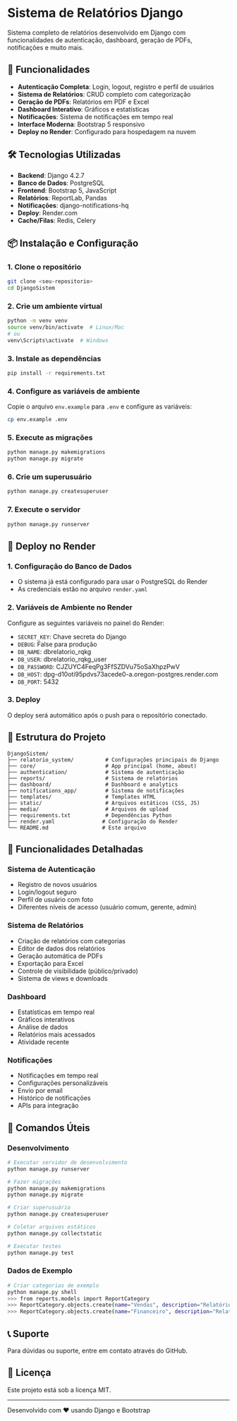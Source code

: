 # Sistema de Relatórios Django

Sistema completo de relatórios desenvolvido em Django com funcionalidades de autenticação, dashboard, geração de PDFs, notificações e muito mais.

## 🚀 Funcionalidades

- **Autenticação Completa**: Login, logout, registro e perfil de usuários
- **Sistema de Relatórios**: CRUD completo com categorização
- **Geração de PDFs**: Relatórios em PDF e Excel
- **Dashboard Interativo**: Gráficos e estatísticas
- **Notificações**: Sistema de notificações em tempo real
- **Interface Moderna**: Bootstrap 5 responsivo
- **Deploy no Render**: Configurado para hospedagem na nuvem

## 🛠️ Tecnologias Utilizadas

- **Backend**: Django 4.2.7
- **Banco de Dados**: PostgreSQL
- **Frontend**: Bootstrap 5, JavaScript
- **Relatórios**: ReportLab, Pandas
- **Notificações**: django-notifications-hq
- **Deploy**: Render.com
- **Cache/Filas**: Redis, Celery

## 📦 Instalação e Configuração

### 1. Clone o repositório
```bash
git clone <seu-repositorio>
cd DjangoSistem
```

### 2. Crie um ambiente virtual
```bash
python -m venv venv
source venv/bin/activate  # Linux/Mac
# ou
venv\Scripts\activate  # Windows
```

### 3. Instale as dependências
```bash
pip install -r requirements.txt
```

### 4. Configure as variáveis de ambiente
Copie o arquivo `env.example` para `.env` e configure as variáveis:
```bash
cp env.example .env
```

### 5. Execute as migrações
```bash
python manage.py makemigrations
python manage.py migrate
```

### 6. Crie um superusuário
```bash
python manage.py createsuperuser
```

### 7. Execute o servidor
```bash
python manage.py runserver
```

## 🚀 Deploy no Render

### 1. Configuração do Banco de Dados
- O sistema já está configurado para usar o PostgreSQL do Render
- As credenciais estão no arquivo `render.yaml`

### 2. Variáveis de Ambiente no Render
Configure as seguintes variáveis no painel do Render:
- `SECRET_KEY`: Chave secreta do Django
- `DEBUG`: False para produção
- `DB_NAME`: dbrelatorio_rqkg
- `DB_USER`: dbrelatorio_rqkg_user
- `DB_PASSWORD`: CJZUYC4FeqPg3FfSZDVu75oSaXhpzPwV
- `DB_HOST`: dpg-d10oti95pdvs73acede0-a.oregon-postgres.render.com
- `DB_PORT`: 5432

### 3. Deploy
O deploy será automático após o push para o repositório conectado.

## 📱 Estrutura do Projeto

```
DjangoSistem/
├── relatorio_system/          # Configurações principais do Django
├── core/                      # App principal (home, about)
├── authentication/            # Sistema de autenticação
├── reports/                   # Sistema de relatórios
├── dashboard/                 # Dashboard e analytics
├── notifications_app/         # Sistema de notificações
├── templates/                 # Templates HTML
├── static/                    # Arquivos estáticos (CSS, JS)
├── media/                     # Arquivos de upload
├── requirements.txt           # Dependências Python
├── render.yaml               # Configuração do Render
└── README.md                 # Este arquivo
```

## 🎯 Funcionalidades Detalhadas

### Sistema de Autenticação
- Registro de novos usuários
- Login/logout seguro
- Perfil de usuário com foto
- Diferentes níveis de acesso (usuário comum, gerente, admin)

### Sistema de Relatórios
- Criação de relatórios com categorias
- Editor de dados dos relatórios
- Geração automática de PDFs
- Exportação para Excel
- Controle de visibilidade (público/privado)
- Sistema de views e downloads

### Dashboard
- Estatísticas em tempo real
- Gráficos interativos
- Análise de dados
- Relatórios mais acessados
- Atividade recente

### Notificações
- Notificações em tempo real
- Configurações personalizáveis
- Envio por email
- Histórico de notificações
- APIs para integração

## 🔧 Comandos Úteis

### Desenvolvimento
```bash
# Executar servidor de desenvolvimento
python manage.py runserver

# Fazer migrações
python manage.py makemigrations
python manage.py migrate

# Criar superusuário
python manage.py createsuperuser

# Coletar arquivos estáticos
python manage.py collectstatic

# Executar testes
python manage.py test
```

### Dados de Exemplo
```bash
# Criar categorias de exemplo
python manage.py shell
>>> from reports.models import ReportCategory
>>> ReportCategory.objects.create(name="Vendas", description="Relatórios de vendas", color="#007bff")
>>> ReportCategory.objects.create(name="Financeiro", description="Relatórios financeiros", color="#28a745")
```

## 📞 Suporte

Para dúvidas ou suporte, entre em contato através do GitHub.

## 📄 Licença

Este projeto está sob a licença MIT.

---

Desenvolvido com ❤️ usando Django e Bootstrap 